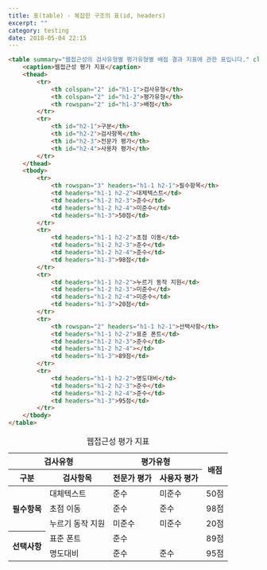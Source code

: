 ```yaml
---
title: 표(table) - 복잡한 구조의 표(id, headers)
excerpt: ""
category: testing
date: 2018-05-04 22:15
---
```


```html
<table summary="웹접근성의 검사유형별 평가유형별 배점 결과 지표에 관한 표입니다." class="table table-bordered border-dark">
	<caption>웹접근성 평가 지표</caption>
	<thead>
		<tr>
			<th colspan="2" id="h1-1">검사유형</th>
			<th colspan="2" id="h1-2">평가유형</th>
			<th rowspan="2" id="h1-3">배점</th>
		</tr>
		<tr>
			<th id="h2-1">구분</th>
			<th id="h2-2">검사항목</th>
			<th id="h2-3">전문가 평가</th>
			<th id="h2-4">사용자 평가</th>
		</tr>
	</thead>
	<tbody>
		<tr>
			<th rowspan="3" headers="h1-1 h2-1">필수항목</th>
			<td headers="h1-1 h2-2">대체텍스트</td>
			<td headers="h1-2 h2-3">준수</td>
			<td headers="h1-2 h2-4">미준수</td>
			<td headers="h1-3">50점</td>
		</tr>
		<tr>
			<td headers="h1-1 h2-2">초점 이동</td>
			<td headers="h1-2 h2-3">준수</td>
			<td headers="h1-2 h2-4">준수</td>
			<td headers="h1-3">98점</td>
		</tr>
		<tr>
			<td headers="h1-1 h2-2">누르기 동작 지원</td>
			<td headers="h1-2 h2-3">미준수</td>
			<td headers="h1-2 h2-4">미준수</td>
			<td headers="h1-3">20점</td>
		</tr>
		<tr>
			<th rowspan="2" headers="h1-1 h2-1">선택사항</th>
			<td headers="h1-1 h2-2">표준 폰트</td>
			<td headers="h1-2 h2-3">준수</td>
			<td headers="h1-2 h2-4"></td>
			<td headers="h1-3">89점</td>
		</tr>
		<tr>
			<td headers="h1-1 h2-2">명도대비</td>
			<td headers="h1-2 h2-3">준수</td>
			<td headers="h1-2 h2-4">준수</td>
			<td headers="h1-3">95점</td>
		</tr>
	</tbody>
</table>
```

<table summary="웹접근성의 검사유형별 평가유형별 배점 결과 지표에 관한 표입니다." class="table table-bordered border-dark">
	<caption>웹접근성 평가 지표</caption>
	<thead>
		<tr>
			<th colspan="2" id="h1-1">검사유형</th>
			<th colspan="2" id="h1-2">평가유형</th>
			<th rowspan="2" id="h1-3">배점</th>
		</tr>
		<tr>
			<th id="h2-1">구분</th>
			<th id="h2-2">검사항목</th>
			<th id="h2-3">전문가 평가</th>
			<th id="h2-4">사용자 평가</th>
		</tr>
	</thead>
	<tbody>
		<tr>
			<th rowspan="3" headers="h1-1 h2-1">필수항목</th>
			<td headers="h1-1 h2-2">대체텍스트</td>
			<td headers="h1-2 h2-3">준수</td>
			<td headers="h1-2 h2-4">미준수</td>
			<td headers="h1-3">50점</td>
		</tr>
		<tr>
			<td headers="h1-1 h2-2">초점 이동</td>
			<td headers="h1-2 h2-3">준수</td>
			<td headers="h1-2 h2-4">준수</td>
			<td headers="h1-3">98점</td>
		</tr>
		<tr>
			<td headers="h1-1 h2-2">누르기 동작 지원</td>
			<td headers="h1-2 h2-3">미준수</td>
			<td headers="h1-2 h2-4">미준수</td>
			<td headers="h1-3">20점</td>
		</tr>
		<tr>
			<th rowspan="2" headers="h1-1 h2-1">선택사항</th>
			<td headers="h1-1 h2-2">표준 폰트</td>
			<td headers="h1-2 h2-3">준수</td>
			<td headers="h1-2 h2-4"></td>
			<td headers="h1-3">89점</td>
		</tr>
		<tr>
			<td headers="h1-1 h2-2">명도대비</td>
			<td headers="h1-2 h2-3">준수</td>
			<td headers="h1-2 h2-4">준수</td>
			<td headers="h1-3">95점</td>
		</tr>
	</tbody>
</table>

